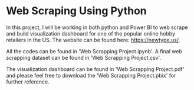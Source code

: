 # Web Scraping Using Python 

In this project, I will be working in both python and Power BI to web scrape and build visualization dashboard for one of the popular online hobby retailers in the US. The website can be found here: https://newtype.us/.

All the codes can be found in 'Web Scrapping Project.ipynb'. A final web scrapping dataset can be found in 'Web Scrapping Project.csv'.

The visualization dashboard can be found in 'Web Scrapping Project.pdf' and please feel free to download the 'Web Scrapping Project.pbix' for further reference.
